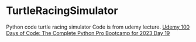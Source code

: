 # TurtleRacingSimulator
Python code turtle racing simulator
Code is from udemy lecture.
<a href="https://www.udemy.com/course/100-days-of-code/">Udemy 100 Days of Code: The Complete Python Pro Bootcamp for 2023 Day 19</a>

